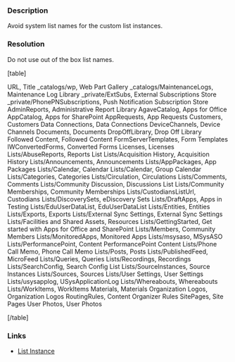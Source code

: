 ﻿---
Title: Avoid system list names for list instance
FileName: resp515403.html
---
### Description
Avoid system list names for the custom list instances.

### Resolution
Do not use out of the box list names.

[table]

URL, Title
_catalogs/wp, Web Part Gallery
_catalogs/MaintenanceLogs, Maintenance Log Library
_private/ExtSubs, External Subscriptions Store
_private/PhonePNSubscriptions, Push Notification Subscription Store
AdminReports, Administrative Report Library
AgaveCatalog, Apps for Office
AppCatalog, Apps for SharePoint
AppRequests, App Requests
Customers, Customers
Data Connections, Data Connections
DeviceChannels, Device Channels
Documents, Documents
DropOffLibrary, Drop Off Library
Followed Content, Followed Content
FormServerTemplates, Form Templates
IWConvertedForms, Converted Forms
Licenses, Licenses
Lists/AbuseReports, Reports List
Lists/Acquisition History, Acquisition History
Lists/Announcements, Announcements
Lists/AppPackages, App Packages
Lists/Calendar, Calendar
Lists/Calendar, Group Calendar
Lists/Categories, Categories
Lists/Circulation, Circulations
Lists/Comments, Comments
Lists/Community Discussion, Discussions List
Lists/Community Memberships, Community Memberships
Lists/CustodiansListUrl, Custodians
Lists/DiscoverySets, eDiscovery Sets
Lists/DraftApps, Apps in Testing
Lists/EduUserDataList, EduUserDataList
Lists/Entities, Entities
Lists/Exports, Exports
Lists/External Sync Settings, External Sync Settings
Lists/Facilities and Shared Assets, Resources
Lists/GettingStarted, Get started with Apps for Office and SharePoint
Lists/Members, Community Members
Lists/MonitoredApps, Monitored Apps
Lists/msysaso, MSysASO
Lists/PerformancePoint, Content PerformancePoint Content
Lists/Phone Call Memo, Phone Call Memo
Lists/Posts, Posts
Lists/PublishedFeed, MicroFeed
Lists/Queries, Queries
Lists/Recordings, Recordings
Lists/SearchConfig, Search Config List
Lists/SourceInstances, Source Instances
Lists/Sources, Sources
Lists/User Settings, User Settings
Lists/usysapplog, USysApplicationLog
Lists/Whereabouts, Whereabouts
Lists/WorkItems, WorkItems
Materials, Materials
Organization Logos, Organization Logos
RoutingRules, Content Organizer Rules
SitePages, Site Pages
User Photos, User Photos

[/table]


### Links
- [List Instance](http://msdn.microsoft.com/en-us/library/office/ms469947(v=office.14).aspx)